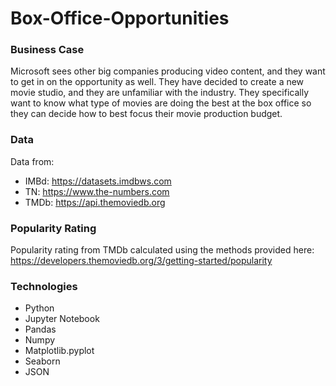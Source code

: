 # Box-Office-Opportunities

### Business Case

Microsoft sees other big companies producing video content, and they want to get in on the opportunity as well. They have decided to create a new movie studio, and they are unfamiliar with the industry. They specifically want to know what type of movies are doing the best at the box office so they can decide how to best focus their movie production budget. 

### Data 

Data from:
- IMBd: https://datasets.imdbws.com
- TN: https://www.the-numbers.com
- TMDb: https://api.themoviedb.org

### Popularity Rating

Popularity rating from TMDb calculated using the methods provided here:
https://developers.themoviedb.org/3/getting-started/popularity

### Technologies 

- Python
- Jupyter Notebook
- Pandas
- Numpy
- Matplotlib.pyplot
- Seaborn
- JSON
